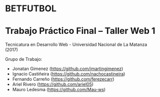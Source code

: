 # BETFUTBOL

# Trabajo Práctico Final – Taller Web 1

Tecnicatura en Desarrollo Web - Universidad Nacional de La Matanza (2017)


Grupo de Trabajo:
  + Jonatan Gimenez (https://github.com/jmartingimenez)
  + Ignacio Castiñeira (https://github.com/nachocastineira)
  + Fernando Carreño (https://github.com/ferezecarr)
  + Ariel Rivero (https://github.com/ariel05)
  + Mauro Ledesma (https://github.com/Mau-ws)
